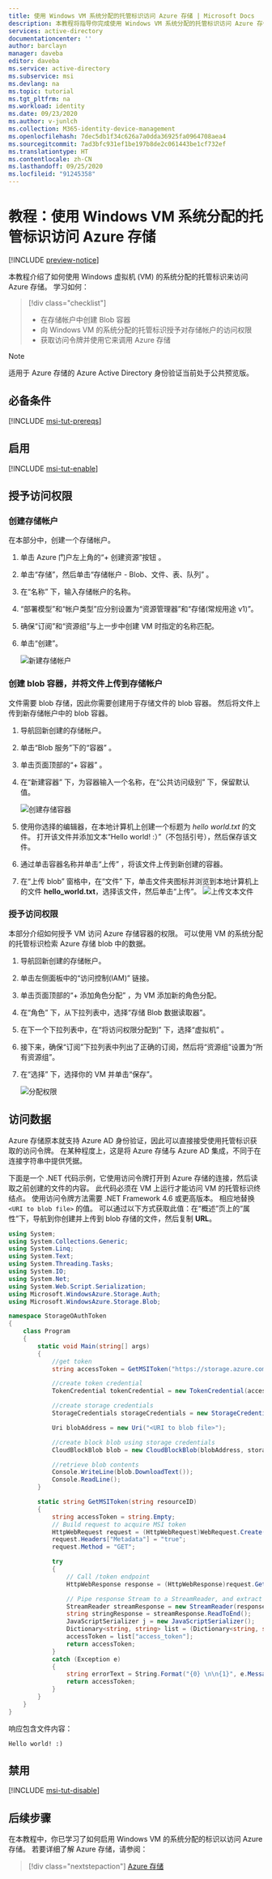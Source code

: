 ```yaml
---
title: 使用 Windows VM 系统分配的托管标识访问 Azure 存储 | Microsoft Docs
description: 本教程将指导你完成使用 Windows VM 系统分配的托管标识访问 Azure 存储的过程。
services: active-directory
documentationcenter: ''
author: barclayn
manager: daveba
editor: daveba
ms.service: active-directory
ms.subservice: msi
ms.devlang: na
ms.topic: tutorial
ms.tgt_pltfrm: na
ms.workload: identity
ms.date: 09/23/2020
ms.author: v-junlch
ms.collection: M365-identity-device-management
ms.openlocfilehash: 7dec5db1f34c626a7a0dda36925fa0964708aea4
ms.sourcegitcommit: 7ad3bfc931ef1be197b8de2c061443be1cf732ef
ms.translationtype: HT
ms.contentlocale: zh-CN
ms.lasthandoff: 09/25/2020
ms.locfileid: "91245358"
---
```

# <a name="tutorial-use-a-windows-vm-system-assigned-managed-identity-to-access-azure-storage"></a>教程：使用 Windows VM 系统分配的托管标识访问 Azure 存储

[!INCLUDE [preview-notice](../../../includes/active-directory-msi-preview-notice.md)]

本教程介绍了如何使用 Windows 虚拟机 (VM) 的系统分配的托管标识来访问 Azure 存储。 学习如何：

> [!div class="checklist"]
> * 在存储帐户中创建 Blob 容器
> * 向 Windows VM 的系统分配的托管标识授予对存储帐户的访问权限
> * 获取访问令牌并使用它来调用 Azure 存储

> [!NOTE]
> 适用于 Azure 存储的 Azure Active Directory 身份验证当前处于公共预览版。

## <a name="prerequisites"></a>必备条件

[!INCLUDE [msi-tut-prereqs](../../../includes/active-directory-msi-tut-prereqs.md)]



## <a name="enable"></a>启用

[!INCLUDE [msi-tut-enable](../../../includes/active-directory-msi-tut-enable.md)]



## <a name="grant-access"></a>授予访问权限


### <a name="create-storage-account"></a>创建存储帐户

在本部分中，创建一个存储帐户。

1. 单击 Azure 门户左上角的“+ 创建资源”按钮  。
2. 单击“存储”，然后单击“存储帐户 - Blob、文件、表、队列”   。
3. 在“名称”  下，输入存储帐户的名称。
4. “部署模型”和“帐户类型”应分别设置为“资源管理器”和“存储(常规用途 v1)”。    
5. 确保“订阅”和“资源组”与上一步中创建 VM 时指定的名称匹配。  
6. 单击“创建”。 

    ![新建存储帐户](./media/msi-tutorial-linux-vm-access-storage/msi-storage-create.png)

### <a name="create-a-blob-container-and-upload-a-file-to-the-storage-account"></a>创建 blob 容器，并将文件上传到存储帐户

文件需要 blob 存储，因此你需要创建用于存储文件的 blob 容器。 然后将文件上传到新存储帐户中的 blob 容器。

1. 导航回新创建的存储帐户。
2. 单击“Blob 服务”下的“容器”   。
3. 单击页面顶部的“+ 容器”  。
4. 在“新建容器”  下，为容器输入一个名称，在“公共访问级别”  下，保留默认值。

    ![创建存储容器](./media/msi-tutorial-linux-vm-access-storage/create-blob-container.png)

5. 使用你选择的编辑器，在本地计算机上创建一个标题为 *hello world.txt* 的文件。 打开该文件并添加文本“Hello world! :）”（不包括引号），然后保存该文件。
6. 通过单击容器名称并单击“上传”  ，将该文件上传到新创建的容器。
7. 在“上传 blob”  窗格中，在“文件”  下，单击文件夹图标并浏览到本地计算机上的文件 **hello_world.txt**，选择该文件，然后单击“上传”。 
    ![上传文本文件](./media/msi-tutorial-linux-vm-access-storage/upload-text-file.png)

### <a name="grant-access"></a>授予访问权限

本部分介绍如何授予 VM 访问 Azure 存储容器的权限。 可以使用 VM 的系统分配的托管标识检索 Azure 存储 blob 中的数据。

1. 导航回新创建的存储帐户。
2. 单击左侧面板中的“访问控制(IAM)”  链接。
3. 单击页面顶部的“+ 添加角色分配”  ，为 VM 添加新的角色分配。
4. 在“角色”  下，从下拉列表中，选择“存储 Blob 数据读取器”。 
5. 在下一个下拉列表中，在“将访问权限分配到”  下，选择“虚拟机”  。
6. 接下来，确保“订阅”下拉列表中列出了正确的订阅，然后将“资源组”设置为“所有资源组”。   
7. 在“选择”  下，选择你的 VM 并单击“保存”。 

    ![分配权限](./media/tutorial-linux-vm-access-storage/access-storage-perms.png)

## <a name="access-data"></a>访问数据 

Azure 存储原本就支持 Azure AD 身份验证，因此可以直接接受使用托管标识获取的访问令牌。 在某种程度上，这是将 Azure 存储与 Azure AD 集成，不同于在连接字符串中提供凭据。

下面是一个 .NET 代码示例，它使用访问令牌打开到 Azure 存储的连接，然后读取之前创建的文件的内容。 此代码必须在 VM 上运行才能访问 VM 的托管标识终结点。 使用访问令牌方法需要 .NET Framework 4.6 或更高版本。 相应地替换 `<URI to blob file>` 的值。 可以通过以下方式获取此值：在“概述”页上的“属性”下，导航到你创建并上传到 blob 存储的文件，然后复制 **URL**。  

```csharp
using System;
using System.Collections.Generic;
using System.Linq;
using System.Text;
using System.Threading.Tasks;
using System.IO;
using System.Net;
using System.Web.Script.Serialization;
using Microsoft.WindowsAzure.Storage.Auth;
using Microsoft.WindowsAzure.Storage.Blob;

namespace StorageOAuthToken
{
    class Program
    {
        static void Main(string[] args)
        {
            //get token
            string accessToken = GetMSIToken("https://storage.azure.com/");

            //create token credential
            TokenCredential tokenCredential = new TokenCredential(accessToken);

            //create storage credentials
            StorageCredentials storageCredentials = new StorageCredentials(tokenCredential);

            Uri blobAddress = new Uri("<URI to blob file>");

            //create block blob using storage credentials
            CloudBlockBlob blob = new CloudBlockBlob(blobAddress, storageCredentials);

            //retrieve blob contents
            Console.WriteLine(blob.DownloadText());
            Console.ReadLine();
        }

        static string GetMSIToken(string resourceID)
        {
            string accessToken = string.Empty;
            // Build request to acquire MSI token
            HttpWebRequest request = (HttpWebRequest)WebRequest.Create("http://169.254.169.254/metadata/identity/oauth2/token?api-version=2018-02-01&resource=" + resourceID);
            request.Headers["Metadata"] = "true";
            request.Method = "GET";

            try
            {
                // Call /token endpoint
                HttpWebResponse response = (HttpWebResponse)request.GetResponse();

                // Pipe response Stream to a StreamReader, and extract access token
                StreamReader streamResponse = new StreamReader(response.GetResponseStream());
                string stringResponse = streamResponse.ReadToEnd();
                JavaScriptSerializer j = new JavaScriptSerializer();
                Dictionary<string, string> list = (Dictionary<string, string>)j.Deserialize(stringResponse, typeof(Dictionary<string, string>));
                accessToken = list["access_token"];
                return accessToken;
            }
            catch (Exception e)
            {
                string errorText = String.Format("{0} \n\n{1}", e.Message, e.InnerException != null ? e.InnerException.Message : "Acquire token failed");
                return accessToken;
            }
        }
    }
}
```

响应包含文件内容：

`Hello world! :)`


## <a name="disable"></a>禁用

[!INCLUDE [msi-tut-disable](../../../includes/active-directory-msi-tut-disable.md)]



## <a name="next-steps"></a>后续步骤

在本教程中，你已学习了如何启用 Windows VM 的系统分配的标识以访问 Azure 存储。  若要详细了解 Azure 存储，请参阅：

> [!div class="nextstepaction"]
> [Azure 存储](../../storage/common/storage-introduction.md)

